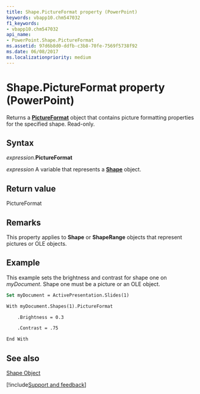 ```yaml
---
title: Shape.PictureFormat property (PowerPoint)
keywords: vbapp10.chm547032
f1_keywords:
- vbapp10.chm547032
api_name:
- PowerPoint.Shape.PictureFormat
ms.assetid: 97d6b8d0-ddfb-c3b8-70fe-7569f5738f92
ms.date: 06/08/2017
ms.localizationpriority: medium
---
```



# Shape.PictureFormat property (PowerPoint)

Returns a **[PictureFormat](PowerPoint.PictureFormat.md)** object that contains picture formatting properties for the specified shape. Read-only.


## Syntax

_expression_.**PictureFormat**

_expression_ A variable that represents a **[Shape](PowerPoint.Shape.md)** object.


## Return value

PictureFormat


## Remarks

This property applies to **Shape** or **ShapeRange** objects that represent pictures or OLE objects.


## Example

This example sets the brightness and contrast for shape one on _myDocument_. Shape one must be a picture or an OLE object.


```vb
Set myDocument = ActivePresentation.Slides(1)

With myDocument.Shapes(1).PictureFormat

    .Brightness = 0.3

    .Contrast = .75

End With
```


## See also


[Shape Object](PowerPoint.Shape.md)

[!include[Support and feedback](~/includes/feedback-boilerplate.md)]